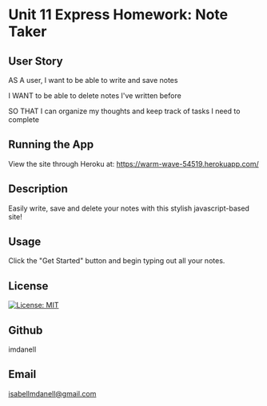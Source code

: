 
# Unit 11 Express Homework: Note Taker

## User Story

AS A user, I want to be able to write and save notes

I WANT to be able to delete notes I've written before

SO THAT I can organize my thoughts and keep track of tasks I need to complete

## Running the App

View the site through Heroku at: https://warm-wave-54519.herokuapp.com/

## Description
Easily write, save and delete your notes with this stylish javascript-based site!

## Usage
Click the "Get Started" button and begin  typing out all your notes.

## License
[![License: MIT](https://img.shields.io/badge/License-MIT-yellow.svg)](https://opensource.org/licenses/MIT)

## Github
imdanell

## Email
isabellmdanell@gmail.com
